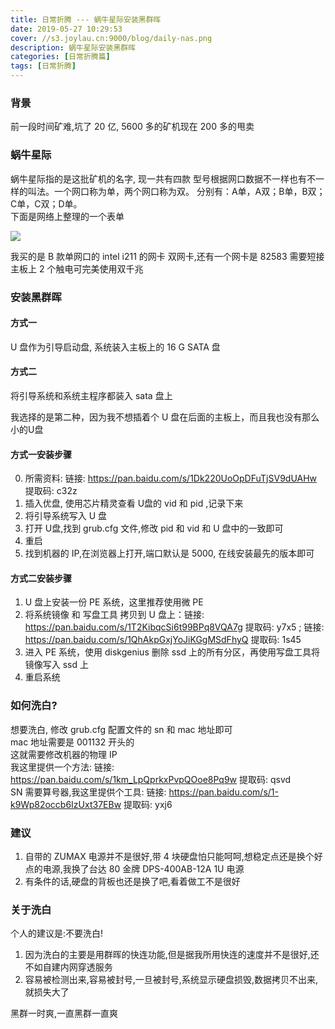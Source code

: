 ```yaml
---
title: 日常折腾 --- 蜗牛星际安装黑群晖
date: 2019-05-27 10:29:53
cover: //s3.joylau.cn:9000/blog/daily-nas.png
description: 蜗牛星际安装黑群晖
categories: [日常折腾篇]
tags: [日常折腾]
---
```


<!-- more -->
### 背景
前一段时间矿难,坑了 20 亿, 5600 多的矿机现在 200 多的甩卖

### 蜗牛星际
蜗牛星际指的是这批矿机的名字, 现一共有四款
型号根据网口数据不一样也有不一样的叫法。一个网口称为单，两个网口称为双。
分别有：A单，A双；B单，B双；C单，C双；D单。  
下面是网络上整理的一个表单

![](//s3.joylau.cn:9000/blog/heiqun_catg.jpg)

我买的是 B 款单网口的 intel i211 的网卡
双网卡,还有一个网卡是 82583 需要短接主板上 2 个触电可完美使用双千兆

### 安装黑群晖
#### 方式一 
U 盘作为引导启动盘, 系统装入主板上的 16 G SATA 盘
#### 方式二
将引导系统和系统主程序都装入 sata 盘上

我选择的是第二种，因为我不想插着个 U 盘在后面的主板上，而且我也没有那么小的U盘

#### 方式一安装步骤
0. 所需资料: 链接: https://pan.baidu.com/s/1Dk220UoOpDFuTjSV9dUAHw 提取码: c32z 
1. 插入优盘, 使用芯片精灵查看 U盘的 vid 和 pid ,记录下来
2. 将引导系统写入 U 盘
3. 打开 U盘,找到 grub.cfg 文件,修改 pid 和 vid 和 U 盘中的一致即可
4. 重启
5. 找到机器的 IP,在浏览器上打开,端口默认是 5000, 在线安装最先的版本即可

#### 方式二安装步骤
1. U 盘上安装一份 PE 系统，这里推荐使用微 PE
2. 将系统镜像 和 写盘工具 拷贝到 U 盘上：链接: https://pan.baidu.com/s/1T2KibqcSi6t99BPq8VQA7g 提取码: y7x5 ; 链接: https://pan.baidu.com/s/1QhAkpGxjYoJiKGgMSdFhyQ 提取码: 1s45 
3. 进入 PE 系统，使用 diskgenius 删除 ssd 上的所有分区，再使用写盘工具将镜像写入 ssd 上
4. 重启系统

### 如何洗白?
想要洗白, 修改 grub.cfg 配置文件的 sn 和 mac 地址即可  
mac 地址需要是 001132 开头的  
这就需要修改机器的物理 IP  
我这里提供一个方法: 链接: https://pan.baidu.com/s/1km_LpQprkxPvpQOoe8Pq9w 提取码: qsvd   
SN 需要算号器,我这里提供个工具: 链接: https://pan.baidu.com/s/1-k9Wp82occb6IzUxt37EBw 提取码: yxj6

### 建议
1. 自带的 ZUMAX 电源并不是很好,带 4 块硬盘怕只能呵呵,想稳定点还是换个好点的电源,我换了台达 80 金牌 DPS-400AB-12A 1U 电源
2. 有条件的话,硬盘的背板也还是换了吧,看着做工不是很好

### 关于洗白
个人的建议是:不要洗白!

1. 因为洗白的主要是用群晖的快连功能,但是据我所用快连的速度并不是很好,还不如自建内网穿透服务  
2. 容易被检测出来,容易被封号,一旦被封号,系统显示硬盘损毁,数据拷贝不出来,就损失大了  

黑群一时爽,一直黑群一直爽
